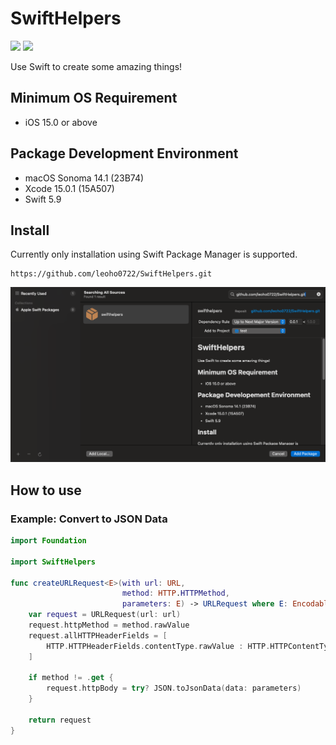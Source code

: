 # SwiftHelpers

[![](https://img.shields.io/endpoint?url=https%3A%2F%2Fswiftpackageindex.com%2Fapi%2Fpackages%2Fleoho0722%2FSwiftHelpers%2Fbadge%3Ftype%3Dswift-versions)](https://swiftpackageindex.com/leoho0722/SwiftHelpers)
[![](https://img.shields.io/endpoint?url=https%3A%2F%2Fswiftpackageindex.com%2Fapi%2Fpackages%2Fleoho0722%2FSwiftHelpers%2Fbadge%3Ftype%3Dplatforms)](https://swiftpackageindex.com/leoho0722/SwiftHelpers)

Use Swift to create some amazing things!

## Minimum OS Requirement

* iOS 15.0 or above

## Package Development Environment

* macOS Sonoma 14.1 (23B74)
* Xcode 15.0.1 (15A507)
* Swift 5.9

## Install

Currently only installation using Swift Package Manager is supported.

```git
https://github.com/leoho0722/SwiftHelpers.git
```

![Install](./Assets/Install.png)

## How to use

### Example: Convert to JSON Data

```swift
import Foundation

import SwiftHelpers

func createURLRequest<E>(with url: URL,
                         method: HTTP.HTTPMethod,
                         parameters: E) -> URLRequest where E: Encodable {
    var request = URLRequest(url: url)
    request.httpMethod = method.rawValue
    request.allHTTPHeaderFields = [
        HTTP.HTTPHeaderFields.contentType.rawValue : HTTP.HTTPContentType.json.rawValue
    ]
    
    if method != .get {
        request.httpBody = try? JSON.toJsonData(data: parameters)
    }
    
    return request
}
```
